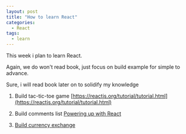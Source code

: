 ```yaml
---
layout: post
title: "How to learn React"
categories:
  - React
tags:
  - learn
---
```



This week i plan to learn React.

Again, we do won't read book, just focus on build example for simple to advance.

Sure, i will read book later on to solidify my knowledge

1. Build tac-tic-toe game
[https://reactjs.org/tutorial/tutorial.html](https://reactjs.org/tutorial/tutorial.html)

2. Build comments list
[Powering up with React](https://www.pluralsight.com/courses/code-school-powering-up-with-react)

3. [Build currency exchange](https://github.com/byhbt/4xrates)

